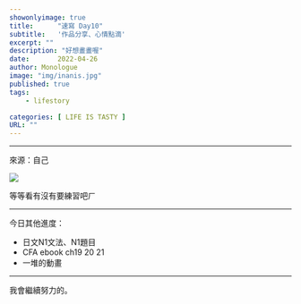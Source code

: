 ```yaml
---
showonlyimage: true
title:      "速寫 Day10"
subtitle:   '作品分享、心情點滴'
excerpt: ""
description: "好想畫畫喔"
date:       2022-04-26
author: Monologue    
image: "img/inanis.jpg"
published: true 
tags:
    - lifestory

categories: [ LIFE IS TASTY ]
URL: ""
---
```

***
來源：自己  
  
![](/blog/sketch/d10-1.jpg)
  
等等看有沒有要練習吧ㄏ  
***
今日其他進度：  
* 日文N1文法、N1題目  
* CFA ebook ch19 20 21  
* 一堆的動畫  
  
***
我會繼續努力的。
<!--more-->
